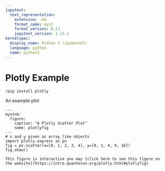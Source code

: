 ```yaml
---
jupytext:
  text_representation:
    extension: .md
    format_name: myst
    format_version: 0.13
    jupytext_version: 1.15.1
kernelspec:
  display_name: Python 3 (ipykernel)
  language: python
  name: python3
---
```


# Plotly Example

```{code-cell} ipython3
!pip install plotly
```

An example plot

```{code-cell} ipython3
---
mystnb:
  figure:
    caption: "A Plotly Scatter Plot"
    name: plotlyfig
---
# x and y given as array_like objects
import plotly.express as px
fig = px.scatter(x=[0, 1, 2, 3, 4], y=[0, 1, 4, 9, 16])
fig.show()
```


```{only} latex
This figure is interactive you may [click here to see this figure on the website](https://intro.quantecon.org/plotly.html#plotlyfig)
```